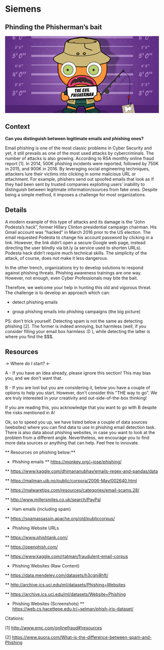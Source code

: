 
# Siemens

## Phinding the Phisherman’s bait

![Phinding the Phisherman’s bait](https://raw.githubusercontent.com/PixelsCamp/hackathon/master/v3.0/assets/siemens_phinding-the-phishermans-bait.jpg "Phinding the Phisherman’s bait")

## Context

**Can you distinguish between legitimate emails and phishing ones?**

Email phishing is one of the most classic problems in Cyber Security and yet, it still prevails as one of the most used attacks by cybercriminals. The number of attacks is also growing. According to RSA monthly online fraud report [1]. In 2014, 500K phishing incidents were reported, followed by 750K in 2015, and 900K in 2016. By leveraging social engineering techniques, attackers lure their victims into clicking in some malicious URL or attachment. For example, phishers send out spoofed emails that look as if they had been sent by trusted companies exploiting users’ inability to distinguish between legitimate information/sources from fake ones. Despite being a simple method, it imposes a challenge for most organizations. 

## Details

A modern example of this type of attacks and its damage is the “John Podesta’s hack”, former Hillary Clinton presidential campaign chairman. His Gmail account was “hacked” in March 2016 prior to the US election. The email requested Podesta to change his account password by clicking in a link. However, the link didn’t open a secure Google web page, instead directing the user blindly via bit.ly (a service used to shorten URLs). Podesta hack didn’t require much technical skills. The simplicity of the attack, of course, does not make it less dangerous.

In the other trench, organizations try to develop solutions to respond against phishing threats. Phishing awareness trainings are one way. However, not enough, even Cyber Professionals may bite the bait.

Therefore, we welcome your help in hunting this old and vigorous threat. The challenge is to develop an approach which can:

 - detect phishing emails

 - group phishing emails into phishing campaigns (the big picture)


PS: don’t trick yourself. Detecting spam is not the same as detecting phishing [2]. The former is indeed annoying, but harmless (well, if you consider filling your email box harmless :D ), while detecting the latter is where you find the $$$.

## Resources

→ Where do I start? ← 

A - If you have an idea already, please ignore this section! This may bias you, and we don't want that.

B - If you are lost but you are considering it, below you have a couple of options to help you start. However, don't consider this "THE way to go". We are truly interested in your creativity and out-side-of-the-box thinking!
 
If you are reading this, you acknowledge that you want to go with B despite the risks mentioned in A!
 
Ok, so to speed you up, we have listed below a couple of data sources (websites) where you can find data to use in phishing email detection task. There is also data about phishing websites, in case you want to look at the problem from a different angle. Nevertheless, we encourage you to find more data sources or anything that can help. Feel free to innovate.

** Resources on phishing below:**

* Phishing emails
 ** https://monkey.org/~jose/phishing/ 

 ** https://www.kaggle.com/dhimananubhav/emails-regex-and-pandas/data

 ** https://mailman.uib.no/public/corpora/2006-May/002640.html
 
 ** https://malwaretips.com/resources/categories/email-scams.28/
 
 ** http://www.millersmiles.co.uk/search/PayPal

* Ham emails (including spam)
 
 ** https://spamassassin.apache.org/old/publiccorpus/ 

* Phishing Website URLs
 
 ** https://www.phishtank.com/
 
 ** https://openphish.com/
 
 ** https://www.kaggle.com/rtatman/fraudulent-email-corpus

* Phishing Websites (Raw Content)
 
** https://data.mendeley.com/datasets/h3cgnj8hft/
 
** http://archive.ics.uci.edu/ml/datasets/Phishing+Websites
 
** https://archive.ics.uci.edu/ml/datasets/Website+Phishing

* Phishing Websites (Screenshots)
 ** https://web.cs.hacettepe.edu.tr/~selman/phish-iris-dataset/


Citations:

[1] http://www.emc.com/onlinefraud#!resources

[2] https://www.quora.com/What-is-the-difference-between-spam-and-Phishing

